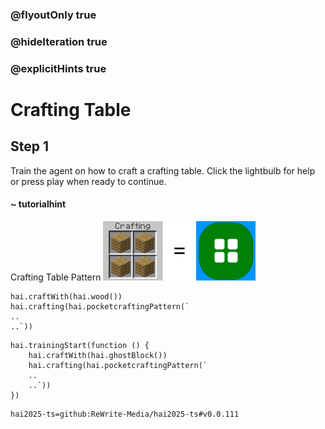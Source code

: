 ### @flyoutOnly true
### @hideIteration true
### @explicitHints true

# Crafting Table

## Step 1
Train the agent on how to craft a crafting table. Click the lightbulb for help or press play when ready to continue. 

#### ~ tutorialhint 
Crafting Table Pattern
![Craft Crafting Table](https://raw.githubusercontent.com/ReWrite-Media/makecode/master/blocks/hai2025/img/bench_crafting.png "Craft Crafting Table")

```ghost
hai.craftWith(hai.wood())
hai.crafting(hai.pocketcraftingPattern(`
..
..`))
```

```template
hai.trainingStart(function () {
    hai.craftWith(hai.ghostBlock())
    hai.crafting(hai.pocketcraftingPattern(`
    ..
    ..`))
})
```

```package
hai2025-ts=github:ReWrite-Media/hai2025-ts#v0.0.111
```
